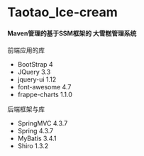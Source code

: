 # Taotao_Ice-cream
#### Maven管理的基于SSM框架的 大雪糕管理系统

前端应用的库
- BootStrap 4 
- JQuery 3.3
- jquery-ui 1.12
- font-awesome 4.7
- frappe-charts 1.1.0

后端框架与库
- SpringMVC 4.3.7
- Spring 4.3.7
- MyBatis 3.4.1
- Shiro 1.3.2
